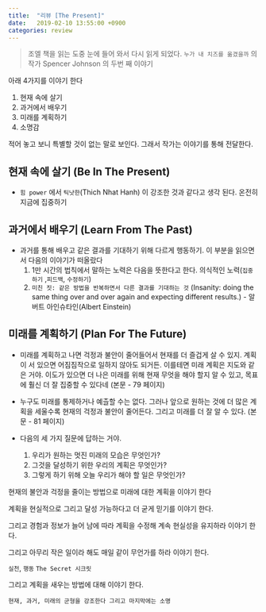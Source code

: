 ```yaml
---
title:  "리뷰 [The Present]"
date:   2019-02-10 13:55:00 +0900
categories: review
---
```


> 조엘 책을 읽는 도중 눈에 들어 와서 다시 읽게 되었다. `누가 내 치즈를 옮겼을까` 의 작가 Spencer Johnson 의 두번 째 이야기

아래 4가지를 이야기 한다
1. 현재 속에 살기
2. 과거에서 배우기
3. 미래를 계획하기
4. 소명감

적어 놓고 보니 특별할 것이 없는 말로 보인다. 그래서 작가는 이야기를 통해 전달한다.

## 현재 속에 살기 (Be In The Present)
- `힘 power` 에서 `틱낫한`(Thich Nhat Hanh) 이 강조한 것과 같다고 생각 된다. 온전히 지금에 집중하기

## 과거에서 배우기 (Learn From The Past)
- 과거를 통해 배우고 같은 결과를 기대하기 위해 다르게 행동하기. 이 부분을 읽으면서 다음의 이야기가 떠올랐다
  1. 1만 시간의 법칙에서 말하는 노력은 다음을 뜻한다고 한다. 의식적인 노력(`집중하기` ,`피드백`, `수정하기`)
  2. `미친 짓: 같은 방법을 반복하면서 다른 결과를 기대하는 것` (Insanity: doing the same thing over and over again and expecting different results.) - 알버트 아인슈타인(Albert Einstein)

## 미래를 계획하기 (Plan For The Future)
  - 미래를 계획하고 나면 걱정과 불안이 줄어들어서 현재를 더 즐겁게 살 수 있지. 계획이 서 있으면 어짐짐작으로 일하지 않아도 되거든. 이를테면 미래 계획은 지도와 같은 거야. 이도가 있으면 더 나은 미래를 위해 현재 무엇을 해야 할지 알 수 있고, 목표에 훨신 더 잘 집중할 수 있다네 (본문 - 79 페이지)
  - 누구도 미래를 통제하거나 예츨할 수는 없다. 그러나 앞으로 원하는 것에 더 많은 계획을 세울수록 현재의 걱정과 불안이 줄어든다. 그리고 미래를 더 잘 알 수 있다. (본문 - 81 페이지)

  - 다음의 세 가지 질문에 답하는 거야.
    1. 우리가 원하는 멋진 미래의 모습은 무엇인가?
    2. 그것을 달성하기 위한 우리의 계획은 무엇인가?
    3. 그렇게 하기 위해 오늘 우리가 해야 할 일은 무엇인가?


현재의 불안과 걱정을 줄이는 방법으로 미래에 대한 계획을 이야기 한다

계획을 현실적으로 그리고 달성 가능하다고 더 굳게 믿기를 이야기 한다.

그리고 경험과 정보가 늘어 남에 따라 계획을 수정해 계속 현실성을 유지하라 이야기 한다.

그리고 아무리 작은 일이라 해도 매일 같이 무언가를 하라 이야기 한다.

`실천`, `행동` `The Secret 시크릿`

그리고 계획을 새우는 방법에 대해 이야기 한다.

`현재, 과거, 미래의 군형을 강조한다 그리고 마지막에는 소명`